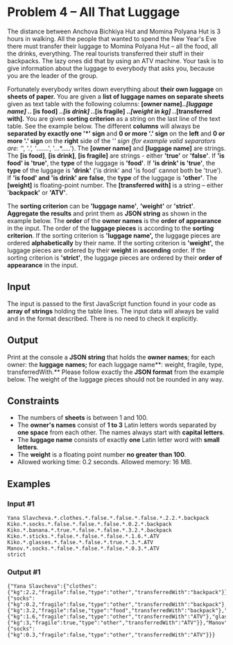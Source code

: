 ﻿# Problem 4 – All That Luggage

The distance between Anchova Bichkiya Hut and Momina Polyana Hut is 3 hours in walking. All the people that wanted to spend the New Year's Eve there must transfer their luggage to Momina Polyana Hut – all the food, all the drinks, everything. The real tourists transferred their stuff in their backpacks. The lazy ones did that by using an ATV machine. Your task is to give information about the luggage to everybody that asks you, because you are the leader of the group.

Fortunately everybody writes down everything about **their own luggage** on **sheets of paper.** You are given a **list of luggage names on separate sheets** given as text table with the following columns: **[owner name].*.[luggage name] .*. [is food] .*.[is drink] .*.[is fragile] .*.[weight in kg] .*.[transferred with].** You are given **sorting criterion** as a string on the last line of the text table. See the example below.  The different **columns** will always be **separated by exactly one '*' sign** and **0 or more '.' sign** on the **left** and **0 or more '.' sign** on the **right** side of the '*' sign (for example valid separators are: '*', '.*', '*…….', '...*…..'). The **[owner name]** and **[luggage name]** are strings. The **[is food]**, **[is drink]**, **[is fragile]** are strings - either **'true'** or **'false'**. If **'is food' is 'true'**, the **type** of the luggage is **'food'**. If **'is drink' is 'true'**, the **type** of the luggage is **'drink'** ('is drink' and 'is food' cannot both be 'true'). If **'is food' and 'is drink' are false**, the **type** of the luggage is **'other'**. The **[weight]** is floating-point number. The **[transferred with]** is a string – either '**backpack'** or **'ATV'**.

The **sorting criterion** can be **'luggage name'**, **'weight'** or **'strict'**. **Aggregate the results** and print them as **JSON string** as shown in the example below. The **order** of the **owner names** is the **order of appearance** in the input. The order of the **luggage pieces** is according to the **sorting criterion**. If the sorting criterion is **'luggage name',** the luggage pieces are ordered **alphabetically** by their name. If the sorting criterion is **'weight',** the luggage pieces are ordered by their **weight** in **ascending** order. If the sorting criterion is **'strict'**, the luggage pieces are ordered by their **order of appearance** in the input.

## Input

The input is passed to the first JavaScript function found in your code as **array of strings** holding the table lines.  The input data will always be valid and in the format described. There is no need to check it explicitly.

## Output

Print at the console a **JSON string** that holds the **owner names**; for each owner: the **luggage** **names;** for each luggage name**: weight, fragile, type, transferredWith.** Please follow exactly the **JSON format** from the example below. The weight of the luggage pieces should not be rounded in any way.

## Constraints

- The numbers of **sheets** is between 1 and 100.
- The **owner's names** consist of **1 to 3** Latin letters words separated by **one space** from each other. The names always start with **capital letters**.
- The **luggage name** consists of exactly **one** Latin letter word with **small letters**.
- The **weight** is a floating point number **no greater than 100**.
- Allowed working time: 0.2 seconds. Allowed memory: 16 MB.

## Examples

### Input #1
```
Yana Slavcheva.*.clothes.*.false.*.false.*.false.*.2.2.*.backpack
Kiko.*.socks.*.false.*.false.*.false.*.0.2.*.backpack
Kiko.*.banana.*.true.*.false.*.false.*.3.2.*.backpack
Kiko.*.sticks.*.false.*.false.*.false.*.1.6.*.ATV
Kiko.*.glasses.*.false.*.false.*.true.*.3.*.ATV
Manov.*.socks.*.false.*.false.*.false.*.0.3.*.ATV
strict
```

### Output #1
```
{"Yana Slavcheva":{"clothes":
{"kg":2.2,"fragile":false,"type":"other","transferredWith":"backpack"}},"Kiko":{"socks":
{"kg":0.2,"fragile":false,"type":"other","transferredWith":"backpack"},"banana":
{"kg":3.2,"fragile":false,"type":"food","transferredWith":"backpack"},"sticks":
{"kg":1.6,"fragile":false,"type":"other","transferredWith":"ATV"},"glasses":{"kg":3,"fragile":true,"type":"other","transferredWith":"ATV"}},"Manov":{"socks":
{"kg":0.3,"fragile":false,"type":"other","transferredWith":"ATV"}}}
```

